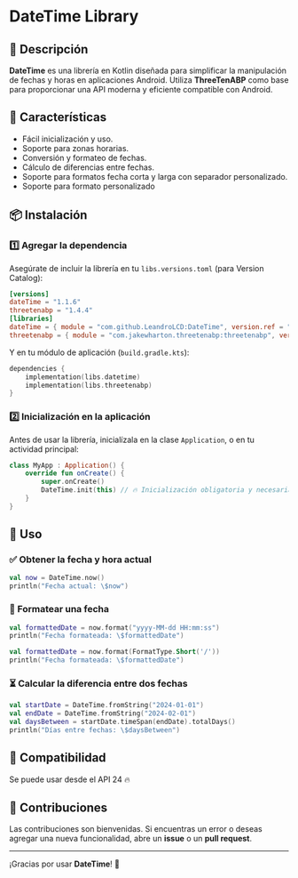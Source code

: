# DateTime Library

## 📌 Descripción
**DateTime** es una librería en Kotlin diseñada para simplificar la manipulación de fechas y horas en aplicaciones Android. Utiliza **ThreeTenABP** como base para proporcionar una API moderna y eficiente compatible con Android.

## 🚀 Características
- Fácil inicialización y uso.
- Soporte para zonas horarias.
- Conversión y formateo de fechas.
- Cálculo de diferencias entre fechas.
- Soporte para formatos fecha corta y larga con separador personalizado.
- Soporte para formato personalizado

## 📦 Instalación
### 1️⃣ Agregar la dependencia
Asegúrate de incluir la librería en tu `libs.versions.toml` (para Version Catalog):

```toml
[versions]
dateTime = "1.1.6"
threetenabp = "1.4.4"
[libraries]
dateTime = { module = "com.github.LeandroLCD:DateTime", version.ref = "dateTime" }
threetenabp = { module = "com.jakewharton.threetenabp:threetenabp", version.ref = "threetenabp" }
```

Y en tu módulo de aplicación (`build.gradle.kts`):

```kotlin
dependencies {
    implementation(libs.datetime)
    implementation(libs.threetenabp)
}
```

### 2️⃣ Inicialización en la aplicación
Antes de usar la librería, inicialízala en la clase `Application`, o en tu actividad principal:

```kotlin
class MyApp : Application() {
    override fun onCreate() {
        super.onCreate()
        DateTime.init(this) // 🔥 Inicialización obligatoria y necesaria para capturar el uso horario del dispositivo
    }
}
```

## 📖 Uso
### ✅ Obtener la fecha y hora actual
```kotlin
val now = DateTime.now()
println("Fecha actual: \$now")
```

### 📅 Formatear una fecha
```kotlin
val formattedDate = now.format("yyyy-MM-dd HH:mm:ss")
println("Fecha formateada: \$formattedDate")
```
```kotlin
val formattedDate = now.format(FormatType.Short('/'))
println("Fecha formateada: \$formattedDate")
```

### ⏳ Calcular la diferencia entre dos fechas
```kotlin
val startDate = DateTime.fromString("2024-01-01")
val endDate = DateTime.fromString("2024-02-01")
val daysBetween = startDate.timeSpan(endDate).totalDays()
println("Días entre fechas: \$daysBetween")
```
## 🚀 Compatibilidad
Se puede usar desde el API 24 🔥

## 🤝 Contribuciones
Las contribuciones son bienvenidas. Si encuentras un error o deseas agregar una nueva funcionalidad, abre un **issue** o un **pull request**.

---
¡Gracias por usar **DateTime**! 🚀

